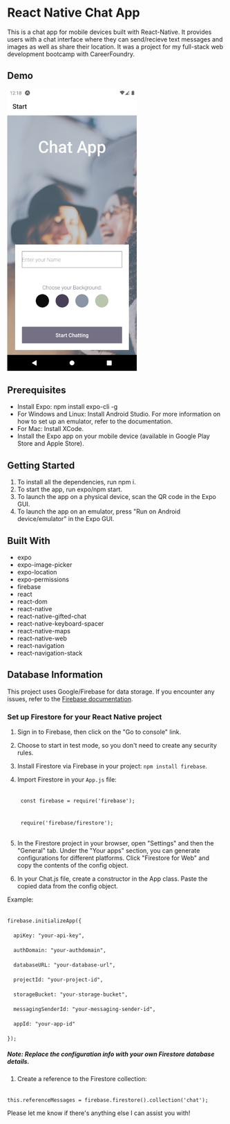 # React Native Chat App
 
This is a chat app for mobile devices built with React-Native.  It provides users with a chat interface where they can send/recieve text messages and images as well as share their location.  It was a project for my full-stack web development bootcamp with CareerFoundry.  

## Demo

<img src="assets/chatdoc2.png" width='300px'>


## Prerequisites

* Install Expo: npm install expo-cli -g
* For Windows and Linux: Install Android Studio. For more information on how to set up an emulator, refer to the documentation.
* For Mac: Install XCode.
* Install the Expo app on your mobile device (available in Google Play Store and Apple Store).

## Getting Started

1. To install all the dependencies, run npm i.
2. To start the app, run expo/npm start.
3. To launch the app on a physical device, scan the QR code in the Expo GUI.
4. To launch the app on an emulator, press "Run on Android device/emulator" in the Expo GUI.

## Built With

* expo
* expo-image-picker
* expo-location
* expo-permissions
* firebase
* react
* react-dom
* react-native
* react-native-gifted-chat
* react-native-keyboard-spacer
* react-native-maps
* react-native-web
* react-navigation
* react-navigation-stack

## Database Information

This project uses Google/Firebase for data storage.  If you encounter any issues, refer to the [Firebase documentation](https://firebase.google.com/docs).  

### Set up Firestore for your React Native project

1. Sign in to Firebase, then click on the "Go to console" link.
2. Choose to start in test mode, so you don't need to create any security rules.
3. Install Firestore via Firebase in your project: `npm install firebase`.
4. Import Firestore in your `App.js` file:

    <code>
    const firebase = require('firebase');
    </code>
    <br>
    <code>
    require('firebase/firestore');
    </code>    

1.  In the Firestore project in your browser, open "Settings" and then the "General" tab. Under the "Your apps" section, you can generate configurations for different platforms. Click "Firestore for Web" and copy the contents of the config object.

2. In your Chat.js file, create a constructor in the App class. Paste the copied data from the config object.

Example:

<code>
firebase.initializeApp({ <br>
  apiKey: "your-api-key", <br>
  authDomain: "your-authdomain",<br>
  databaseURL: "your-database-url",<br>
  projectId: "your-project-id",<br>
  storageBucket: "your-storage-bucket",<br>
  messagingSenderId: "your-messaging-sender-id",<br>
  appId: "your-app-id"<br>
});
</code>

##### Note: Replace the configuration info with your own Firestore database details.

1. Create a reference to the Firestore collection:

<code>
this.referenceMessages = firebase.firestore().collection('chat');
</code>

Please let me know if there's anything else I can assist you with!
